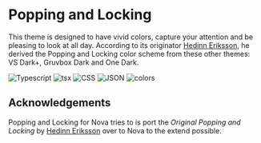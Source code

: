 # Popping and Locking

This theme is designed to have vivid colors, capture your attention and be pleasing to look at all day. 
According to its originator [Hedinn Eriksson](https://github.com/hedinne), he derived the Popping and Locking color scheme from these other themes: VS Dark+, Gruvbox Dark and One Dark.

![Typescript](https://raw.githubusercontent.com/minauen/nova-theme-popping-and-locking-/master/Images/popping-locking-typescript.png)
![tsx](https://raw.githubusercontent.com/minauen/nova-theme-popping-and-locking-/master/Images/popping-locking-tsx.png)
![CSS](https://raw.githubusercontent.com/minauen/nova-theme-popping-and-locking-/master/Images/popping-locking-css.png)
![JSON](https://raw.githubusercontent.com/minauen/nova-theme-popping-and-locking-/master/Images/popping-locking-json.png)
![colors](https://raw.githubusercontent.com/minauen/nova-theme-popping-and-locking-/master/Images/popping-locking-colors.png)

## Acknowledgements

Popping and Locking for Nova tries to is port the _Original Popping and Locking_ by [Hedinn Eriksson](https://github.com/hedinne/popping-and-locking-vscode) over to Nova to the extend possible.
